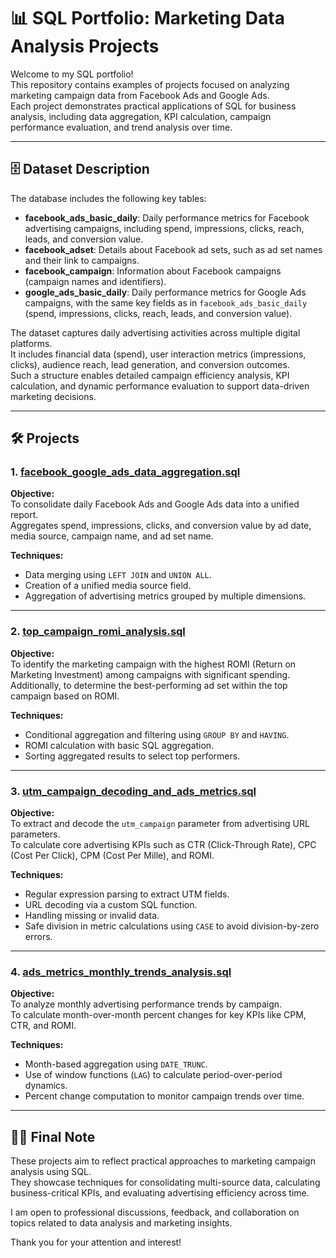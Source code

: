 # 📊 SQL Portfolio: Marketing Data Analysis Projects

Welcome to my SQL portfolio!  
This repository contains examples of projects focused on analyzing marketing campaign data from Facebook Ads and Google Ads.  
Each project demonstrates practical applications of SQL for business analysis, including data aggregation, KPI calculation, campaign performance evaluation, and trend analysis over time.

---

## 🗄 Dataset Description

The database includes the following key tables:

- **facebook_ads_basic_daily**: Daily performance metrics for Facebook advertising campaigns, including spend, impressions, clicks, reach, leads, and conversion value.
- **facebook_adset**: Details about Facebook ad sets, such as ad set names and their link to campaigns.
- **facebook_campaign**: Information about Facebook campaigns (campaign names and identifiers).
- **google_ads_basic_daily**: Daily performance metrics for Google Ads campaigns, with the same key fields as in `facebook_ads_basic_daily` (spend, impressions, clicks, reach, leads, and conversion value).

The dataset captures daily advertising activities across multiple digital platforms.  
It includes financial data (spend), user interaction metrics (impressions, clicks), audience reach, lead generation, and conversion outcomes.  
Such a structure enables detailed campaign efficiency analysis, KPI calculation, and dynamic performance evaluation to support data-driven marketing decisions.

---

## 🛠 Projects

### 1. [facebook_google_ads_data_aggregation.sql](facebook_google_ads_data_aggregation.sql)

**Objective:**  
To consolidate daily Facebook Ads and Google Ads data into a unified report.  
Aggregates spend, impressions, clicks, and conversion value by ad date, media source, campaign name, and ad set name.

**Techniques:**

- Data merging using `LEFT JOIN` and `UNION ALL`.
- Creation of a unified media source field.
- Aggregation of advertising metrics grouped by multiple dimensions.

---

### 2. [top_campaign_romi_analysis.sql](top_campaign_romi_analysis.sql)

**Objective:**  
To identify the marketing campaign with the highest ROMI (Return on Marketing Investment) among campaigns with significant spending.  
Additionally, to determine the best-performing ad set within the top campaign based on ROMI.

**Techniques:**

- Conditional aggregation and filtering using `GROUP BY` and `HAVING`.
- ROMI calculation with basic SQL aggregation.
- Sorting aggregated results to select top performers.

---

### 3. [utm_campaign_decoding_and_ads_metrics.sql](utm_campaign_decoding_and_ads_metrics.sql)

**Objective:**  
To extract and decode the `utm_campaign` parameter from advertising URL parameters.  
To calculate core advertising KPIs such as CTR (Click-Through Rate), CPC (Cost Per Click), CPM (Cost Per Mille), and ROMI.

**Techniques:**

- Regular expression parsing to extract UTM fields.
- URL decoding via a custom SQL function.
- Handling missing or invalid data.
- Safe division in metric calculations using `CASE` to avoid division-by-zero errors.

---

### 4. [ads_metrics_monthly_trends_analysis.sql](ads_metrics_monthly_trends_analysis.sql)

**Objective:**  
To analyze monthly advertising performance trends by campaign.  
To calculate month-over-month percent changes for key KPIs like CPM, CTR, and ROMI.

**Techniques:**

- Month-based aggregation using `DATE_TRUNC`.
- Use of window functions (`LAG`) to calculate period-over-period dynamics.
- Percent change computation to monitor campaign trends over time.

---

## ✍🏻 Final Note

These projects aim to reflect practical approaches to marketing campaign analysis using SQL.  
They showcase techniques for consolidating multi-source data, calculating business-critical KPIs, and evaluating advertising efficiency across time.

I am open to professional discussions, feedback, and collaboration on topics related to data analysis and marketing insights.

Thank you for your attention and interest!
